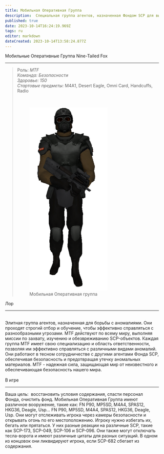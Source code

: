```yaml
---
title: Мобильная Оперативная Группа
description:  Cпециальная группа агентов, назначенная Фондом SCP для выполнения различных операций.
published: true
date: 2023-10-14T16:24:19.969Z
tags: ru
editor: markdown
dateCreated: 2023-10-14T13:58:24.877Z
---
```


<p><span class="text-huge">Мобильные Оперативные Группа Nine-Tailed Fox</span></p>
<hr>
<blockquote>
  <p>Роль: <i>MTF</i><br><i>Команда: Безопасности</i><br><i>Здоровье: 150</i><br><i>Стартовые предметы: </i>M4A1, Desert Eagle, Omni Card, Handcuffs, Radio</p>
  <p>&nbsp;</p>
  <figure class="image image-style-align-left"><img src="/images/r_(5).png">
    <figcaption>Мобильная Оперативная группа</figcaption>
  </figure>
</blockquote>
<p><span class="text-big">Лор</span></p>
<hr>
<p><br>Элитная группа агентов, назначенная для борьбы с аномалиями. Они проходят строгий отбор и обучение, чтобы эффективно справляться с разнообразными угрозами. MTF действуют по всему миру, выполняя миссии по захвату, изучению и обезвреживанию SCP-объектов. Каждая группа MTF имеет свою специализацию и область ответственности, позволяя им эффективно справляться с различными видами аномалий. Они работают в тесном сотрудничестве с другими агентами Фонда SCP, обеспечивая безопасность и предотвращая утечку аномальных материалов. MTF - надежная сила, защищающая мир от неизвестного и обеспечивающая безопасность нашего мира.<br><br><span class="text-big">В игре</span></p>
<hr>
<p>Ваша цель: &nbsp;восстановить условия содержания, спасти персонал Фонда, очистить фонд. Мобильная Оперативная Группа имеют различное вооружение, такие как: FN P90, MP5SD, M4A4, SPAS12, HKG36, Deagle, Usp... FN P90, MP5SD, M4A4, SPAS12, HKG36, Deagle, Usp. Они могут отслеживать игрока через камеры безопасности и открывать огонь по его местоположению. Игроку нужно избегать их, бегать или прятаться. У них разные реакции на различные SCP, такие как SCP-173, SCP-049, SCP-106 и SCP-096. Они также могут отключать тесла-ворота и имеют различные цитаты для разных ситуаций. В одном из концовок они ликвидируют игрока, если SCP-682 сбегает из содержания.</p>
